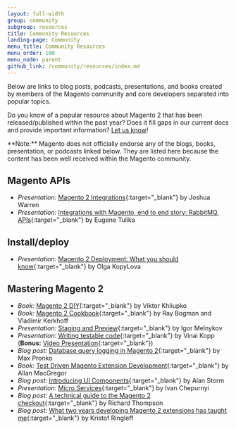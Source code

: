 ```yaml
---
layout: full-width
group: community
subgroup: resources
title: Community Resources
landing-page: Community
menu_title: Community Resources
menu_order: 100
menu_node: parent
github_link: /community/resources/index.md
---
```


Below are links to blog posts, podcasts, presentations, and books created by members of the Magento community and core developers separated into popular topics.

Do you know of a popular resource about Magento 2 that has been released/published within the past year?
Does it fill gaps in our current docs and provide important information?
[Let us know]({{page.baseurl}}contributor-guide/contributing_docs.html)!

<div class="bs-callout bs-callout-info" markdown="1">
**Note:** Magento does not officially endorse any of the blogs, books, presentation, or podcasts linked below.
They are listed here because the content has been well received within the Magento community.
</div>

## Magento APIs

* *Presentation:* [Magento 2 Integrations](http://www.slideshare.net/StaceyWhitney1/mage-titans-usa-2016-joshua-warren-magento-2-integrations){:target="_blank"} by Joshua Warren
* *Presentation:* [Integrations with Magento, end to end story: RabbitMQ, APIs](http://www.slideshare.net/vrann/mage-titans-usa-2016-magentofacebookrabbitmq){:target="_blank"} by Eugene Tulika

## Install/deploy

* *Presentation:* [Magento 2 Deployment: What you should know](http://www.slideshare.net/OlgaKopylova2/m2-deployment){:target="_blank"} by Olga KopyLova

## Mastering Magento 2

*  *Book:* [Magento 2 DIY](https://leanpub.com/magento2diy){:target="_blank"} by Viktor Khliupko
*  *Book:* [Magento 2 Cookbook](https://www.packtpub.com/web-development/magento-2-cookbook){:target="_blank"} by Ray Bogman and Vladimir Kerkhoff
*  *Presentation:* [Staging and Preview](http://www.slideshare.net/StaceyWhitney1/mage-titans-usa-2016-igor-melnykov-staging-and-preview){:target="_blank"} by Igor Melnykov
*  *Presentation:* [Writing testable code](http://www.slideshare.net/vinaikopp/writing-testable-code-magetitans-mini-2016){:target="_blank"} by Vinai Kopp (**Bonus:** [Video Presentation](https://www.youtube.com/watch?v=eF2EoF0WKoo){:target="_blank"})
*  *Blog post:* [Database query logging in Magento 2](https://www.maxpronko.com/blog/database-query-logging-in-magento-2){:target="_blank"} by Max Pronko
*  *Book:* [Test Driven Magento Extension Development](https://leanpub.com/tdd-magento-extension){:target="_blank"} by Allan MacGregor
*  *Blog post:* [Introducing UI Components](http://alanstorm.com/magento_2_introducing_ui_components/){:target="_blank"} by Alan Storm
*  *Presentation:* [Micro Services](https://www.dropbox.com/s/j9a65kmqo5s4zys/MageTitansUSA%202016%20-%20Creating%20Micro-Services%20for%20Magento%202.pdf?dl=0){:target="_blank"} by Ivan Chepurnyi
*  *Blog post:* [A technical guide to the Magento 2 checkout](https://inviqa.com/blog/technical-guide-magento-2-checkout){:target="_blank"} by Richard Thompson
*  *Blog post:* [What two years developing Magento 2 extensions has taught me](http://store.fooman.co.nz/blog/write-better-m2-extensions.html){:target="_blank"} by Kristof Ringleff
